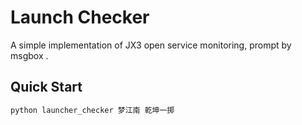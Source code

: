 # Launch Checker
A simple implementation of JX3 open service monitoring, prompt by msgbox .
## Quick Start
```bash
python launcher_checker 梦江南 乾坤一掷
```
